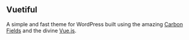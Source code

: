 ## Vuetiful
A simple and fast theme for WordPress built using the amazing [Carbon Fields](https://github.com/htmlburger/carbon-fields) and the divine [Vue.js](http://vuejs.org/).